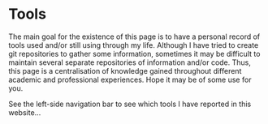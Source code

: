 # Tools

The main goal for the existence of this page is to have a personal record of
tools used and/or still using through my life.
Although I have tried to create git repositories to gather some information,
sometimes it may be difficult to maintain several separate repositories of
information and/or code.
Thus, this page is a centralisation of knowledge gained throughout different
academic and professional experiences.
Hope it may be of some use for you.

See the left-side navigation bar to see which tools I have reported in this
website...
